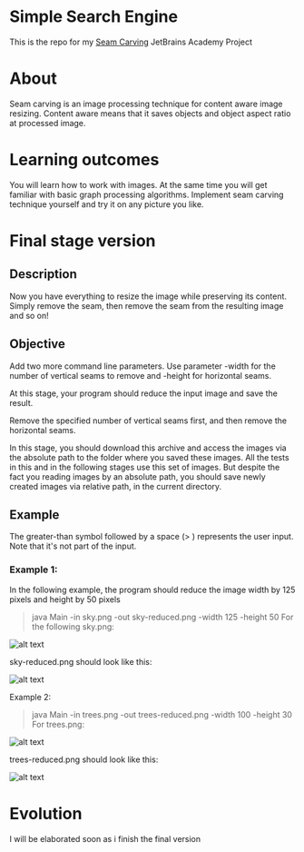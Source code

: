 # Simple Search Engine
This is the repo for my [Seam Carving](https://hyperskill.org/projects/89?goal=347) JetBrains Academy Project

# About
Seam carving is an image processing technique for content aware image resizing.
Content aware means that it saves objects and object aspect ratio at processed image.

# Learning outcomes
You will learn how to work with images. At the same time you will get familiar with basic graph processing algorithms. Implement seam carving technique yourself and try it on any picture you like.

# Final stage version

## Description
Now you have everything to resize the image while preserving its content. Simply remove the seam, then remove the seam from the resulting image and so on!

## Objective
Add two more command line parameters. Use parameter -width for the number of vertical seams to remove and -height for horizontal seams.

At this stage, your program should reduce the input image and save the result.

Remove the specified number of vertical seams first, and then remove the horizontal seams.

In this stage, you should download this archive and access the images via the absolute path to the folder where you saved these images. All the tests in this and in the following stages use this set of images. But despite the fact you reading images by an absolute path, you should save newly created images via relative path, in the current directory.

## Example
The greater-than symbol followed by a space (> ) represents the user input. Note that it's not part of the input.

### Example 1:

In the following example, the program should reduce the image width by 125 pixels and height by 50 pixels

> java Main -in sky.png -out sky-reduced.png -width 125 -height 50
For the following sky.png:

![alt text](https://lh6.googleusercontent.com/3UunASdpPsuGEyiTcm_hpcRkO-HXWiT0AEOYffQPtrtFPgW8C_W4pcCsEVITifZOd0R1alttczfaeeRAVdn8XSL3ZcT1XJ5BPUnoPoR8zgeo-43Pf8cgxWwvjb1gZSm3pmQduG0n)

sky-reduced.png should look like this:

![alt text](hhttps://lh3.googleusercontent.com/_Ym63YhQvvucO8qUSYkpxas2nKdTGTLcRUH_lc7t91f8x7kLwoKk9KX_kbhvKhi3sxQiRadV59evKPcDkehx8rEKM86eSaPP9uhafmliHco6b7TZVGxp_L7ac49H8h2Uc_WL4VRy)


Example 2:

> java Main -in trees.png -out trees-reduced.png -width 100 -height 30
For trees.png:


![alt text](https://lh3.googleusercontent.com/aNYkWYZUYMLihMdtI341OoiBqUOENSBtjm30v950oHtMBm01e_eNo4grjNPgp_MgbqnVu0wX9UVzab47O65h0Dr8HfZv98eHCeGpr5byUcES8c_-gO33feDUfB6R--HndOdcMxrP)

trees-reduced.png should look like this:

![alt text](https://lh6.googleusercontent.com/jjA12yuFxhRWVebJu67Nrqdru6iNi77ak3_UjP6C54LPatfnjYKL1FplB8D2G0WpZhqK6qIRgA65gbOEQFigu99Nx1H-SvhVWhOscUJvlpYDN4LZynRXn__nR5131iIRZFWr8pRX)

# Evolution
I will be elaborated soon as i finish the final version

